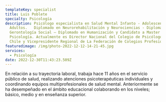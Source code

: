 ```yaml
---
templateKey: specialist
title: Luis Poblete
specialty: Psicología
description: Psicólogo especialista en Salud Mental Infanto - Adolescente y
  Adultos.   Diplomado en Neurorehabilitación y Neurociencias - Diplomado en
  Gerontología Social – Diplomado en Humanización y Candidato a Master en
  Psicología. Actualmente es Director Nacional del Colegio de Psicólogos de
  Chile y Vicepresidente Regional de La Federación de Colegios Profesionales.
featuredimage: /img/photo-2022-12-12-14-21-45.jpg
services:
  - Psicología
date: 2022-12-30T11:43:23.509Z
---
```

<!--StartFragment-->

En relación a su trayectoria laboral, trabaja hace 11 años en el servicio público de salud, realizando atenciones psicoterapéuticas individuales y coordinando equipos multiprofesionales de salud mental. Anteriormente se ha desempeñado en el ámbito educacional colaborando en los niveles; básico, medio y en enseñanza superior.

<!--EndFragment-->